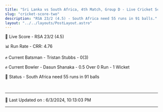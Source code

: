 ```yaml
---
title: "Sri Lanka vs South Africa, 4th Match, Group D - Live Cricket Score"
slug: "cricket-score-two"
description: "RSA 23/2 (4.5) - South Africa need 55 runs in 91 balls."
layout: "../../layouts/PostLayout.astro"
---
```


🔴 Live Score - RSA 23/2 (4.5)  

📊 Run Rate - CRR: 4.76  

✊ Current Batsman - Tristan Stubbs - 0(3)  

✊ Current Bowler - Dasun Shanaka - 0.5 Over 0 Run - 1 Wicket  

📑 Status - South Africa need 55 runs in 91 balls

<br />

***

📝 Last Updated on : 6/3/2024, 10:13:03 PM

***

